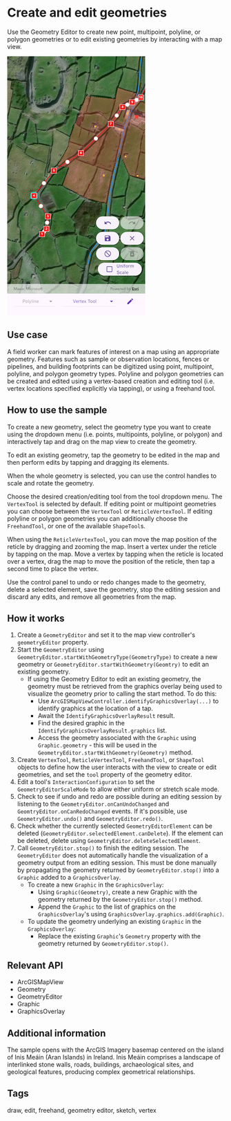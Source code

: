 # Create and edit geometries

Use the Geometry Editor to create new point, multipoint, polyline, or polygon geometries or to edit existing geometries by interacting with a map view.

![Image of create and edit geometries](create_and_edit_geometries.png)

## Use case

A field worker can mark features of interest on a map using an appropriate geometry. Features such as sample or observation locations, fences or pipelines, and building footprints can be digitized using point, multipoint, polyline, and polygon geometry types. Polyline and polygon geometries can be created and edited using a vertex-based creation and editing tool (i.e. vertex locations specified explicitly via tapping), or using a freehand tool.

## How to use the sample

To create a new geometry, select the geometry type you want to create using the dropdown menu (i.e. points, multipoints, polyline, or polygon) and interactively tap and drag on the map view to create the geometry.

To edit an existing geometry, tap the geometry to be edited in the map and then perform edits by tapping and dragging its elements.

When the whole geometry is selected, you can use the control handles to scale and rotate the geometry.

Choose the desired creation/editing tool from the tool dropdown menu. The `VertexTool` is selected by default. If editing point or multipoint geometries you can choose between the `VertexTool` or  `ReticleVertexTool`. If editing polyline or polygon geometries you can additionally choose the `FreehandTool`, or one of the available `ShapeTool`s.

When using the `ReticleVertexTool`, you can move the map position of the reticle by dragging and zooming the map. Insert a vertex under the reticle by tapping on the map. Move a vertex by tapping when the reticle is located over a vertex, drag the map to move the position of the reticle, then tap a second time to place the vertex.

Use the control panel to undo or redo changes made to the geometry, delete a selected element, save the geometry, stop the editing session and discard any edits, and remove all geometries from the map.

## How it works

1. Create a `GeometryEditor` and set it to the map view controller's `geometryEditor` property.
2. Start the `GeometryEditor` using `GeometryEditor.startWithGeometryType(GeometryType)` to create a new geometry or `GeometryEditor.startWithGeometry(Geomtry)` to edit an existing geometry.
    * If using the Geometry Editor to edit an existing geometry, the geometry must be retrieved from the graphics overlay being used to visualize the geometry prior to calling the start method. To do this:
        * Use `ArcGISMapViewController.identifyGraphicsOverlay(...)` to identify graphics at the location of a tap.
        * Await the `IdentifyGraphicsOverlayResult` result.
        * Find the desired graphic in the `IdentifyGraphicsOverlayResult.graphics` list.
        * Access the geometry associated with the `Graphic` using `Graphic.geometry` - this will be used in the `GeometryEditor.startWithGeometry(Geometry)` method.
3. Create `VertexTool`, `ReticleVertexTool`, `FreehandTool`, or `ShapeTool` objects to define how the user interacts with the view to create or edit geometries, and set the `tool` property of the geometry editor.
4. Edit a tool's `InteractionConfiguration` to set the `GeometryEditorScaleMode` to allow either uniform or stretch scale mode.
5. Check to see if undo and redo are possible during an editing session by listening to the `GeometryEditor.onCanUndoChanged` and `GeomtryEditor.onCanRedoChanged` events. If it's possible, use `GeometryEditor.undo()` and `GeometryEditor.redo()`.
6. Check whether the currently selected `GeometryEditorElement` can be deleted (`GeometryEditor.selectedElement.canDelete`). If the element can be deleted, delete using `GeometryEditor.deleteSelectedElement`.
7. Call `GeometryEditor.stop()` to finish the editing session. The `GeometryEditor` does not automatically handle the visualization of a geometry output from an editing session. This must be done manually by propagating the geometry returned by `GeometryEditor.stop()` into a `Graphic` added to a `GraphicsOverlay`.
    * To create a new `Graphic` in the `GraphicsOverlay`:
        * Using `Graphic(Geometry)`, create a new Graphic with the geometry returned by the `GeometryEditor.stop()` method.
        * Append the `Graphic` to the list of graphics on the `GraphicsOverlay`'s using `GraphicsOverlay.graphics.add(Graphic)`.
    * To update the geometry underlying an existing `Graphic` in the `GraphicsOverlay`:
        * Replace the existing `Graphic`'s `Geometry` property with the geometry returned by `GeometryEditor.stop()`.

## Relevant API

* ArcGISMapView
* Geometry
* GeometryEditor
* Graphic
* GraphicsOverlay

## Additional information

The sample opens with the ArcGIS Imagery basemap centered on the island of Inis Meáin (Aran Islands) in Ireland. Inis Meáin comprises a landscape of interlinked stone walls, roads, buildings, archaeological sites, and geological features, producing complex geometrical relationships.

## Tags

draw, edit, freehand, geometry editor, sketch, vertex
